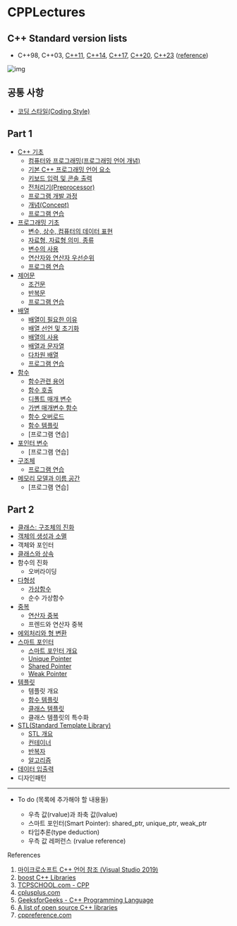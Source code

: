 
# CPPLectures

## C++ Standard version lists

* C++98, C++03, [C++11](https://en.cppreference.com/w/cpp/11), [C++14](https://en.cppreference.com/w/cpp/14), [C++17](https://en.cppreference.com/w/cpp/17), [C++20](https://en.cppreference.com/w/cpp/20), [C++23](https://en.cppreference.com/w/cpp/23) ([reference](https://en.cppreference.com/w/))

![img](./CPP_기능.png)


## 공통 사항

* [코딩 스타일(Coding Style)](./CodingStyle.md)

## Part 1

* [C++ 기초](./CppBasic)
   - [컴퓨터와 프로그래밍(프로그래밍 언어 개념)](./CppBasic/ProgrammingLanguage.md)
   - [기본 C++ 프로그래밍 언어 요소](./CppBasic/Basic.md) 
   - [키보드 입력 및 콘솔 출력](./CppBasic/InOut.md)
   - [전처리기(Preprocessor)](./CppBasic/Preprocessor.md)
   - [프로그램 개발 과정](./CppBasic/ProgramDev.md)
   - [개념(Concept)](./CppBasic/Concept.md)
   - [프로그램 연습](./CppBasic/Problems.md)
* [프로그래밍 기초](./BasicProgramming)
   - [변수, 상수, 컴퓨터의 데이터 표현](./BasicProgramming/Data_and_Variables.md)  
   - [자료형, 자료형 의미, 종류](./BasicProgramming/DataType.md)
   - [변수의 사용](./BasicProgramming/VariableUsage.md)
   - [연산자와 연산자 우선순위](./BasicProgramming/Operators.md)
   - [프로그램 연습](./BasicProgramming/Problems.md)
* [제어문](./Control)
   - [조건문](./Control/condition.md)
   - [반복문](./Control/Iteration.md)
   - [프로그램 연습](./Control/Problems.md)
* [배열](./Array)
   - [배열이 필요한 이유](./Array/whyArray.md)
   - [배열 선언 및 초기화](./Array/Declaration_Initializaion.md)
   - [배열의 사용](./Array/AccessArrayElements.md)
   - [배열과 문자열](./Array/charArray.md)
   - [다차원 배열](./Array/multiDimArray.md)
   - [프로그램 연습](./Array/Problems.md)
* [함수](./Function)
   - [함수관련 용어](./Function/Concept.md)
   - [함수 호출](./Function/functionCall.md)
   - [디폴트 매개 변수](./Function/defaultArgumentr.md)
   - [가변 매개변수 함수](./Function/variadic.md)
   - [함수 오버로드](./Function/overload.md)
   - [함수 템플릿](./Template/functionTemplate.md)
   - [프로그램 연습]
* [포인터 변수](./Pointer)
   - [프로그램 연습] 
* [구조체](./Structure)
   - [프로그램 연습](./Structure/Problems.md)
* [메모리 모델과 이름 공간](./MemoryModelAndNameSpace)
   - [프로그램 연습]


## Part 2

* [클래스: 구조체의 진화](./Class)
* [객체의 생성과 소멸](./Class/constructor_destructor.md) 
* 객체와 포인터
* [클래스와 상속](./Inheritance)
* 함수의 진화
   - 오버라이딩
* [다형성](./Polymorphism)
   - [가상함수](./Polymorphism/VirtualFunction.md)
   - 순수 가상함수
* [중복](./Overload)
   - [연산자 중복](./Overload/OperatorOverload.md)
   - 프렌드와 연산자 중복
* [에외처리와 형 변환](./Exception)
* [스마트 포인터](./SmartPonter)
   - [스마트 포인터 개요](./SmartPointer/SmartPointer.md)
   - [Unique Pointer](./SmartPointer/unique_ptr.md)
   - [Shared Pointer](./SmartPointer/shared_ptr.md)
   - [Weak Pointer](./SmartPointer/weak_ptr.md)
* [템플릿](./Template)
   - 템플릿 개요
   - [함수 템플릿](./Template/functionTemplate.md)
   - [클래스 템플릿](./Template/classTemplate.md)
   - 클래스 템플릿의 특수화
* [STL(Standard Template Library)](./STL)
   - [STL 개요](./STL/STL_Intro.md)
   - [컨테이너](./STL/Container.md)
   - [반복자](./STL/Iterator.md)
   - [알고리즘](./algorithm.md)
* [데이터 입출력](./InputOutput)
* 디자인패턴

-------------------------------
* To do (목록에 추가해야 할 내용들)

 	- 우측 값(rvalue)과 좌축 값(lvalue)
 	- 스마트 포인터(Smart Pointer): shared_ptr, unique_ptr, weak_ptr
 	- 타입추론(type deduction)
 	- 우측 값 레퍼런스 (rvalue reference)


References

1. [마이크로소프트 C++ 언어 참조 (Visual Studio 2019)](https://docs.microsoft.com/ko-kr/cpp/cpp/cpp-language-reference?view=vs-2019)
2. [boost C++ Libraries](https://www.boost.org/)
3. [TCPSCHOOL.com - CPP](http://tcpschool.com/cpp/intro)
4. [cplusplus.com](http://www.cplusplus.com/)
5. [GeeksforGeeks - C++ Programming Language](https://www.geeksforgeeks.org/c-plus-plus/)
6. [A list of open source C++ libraries](https://en.cppreference.com/w/cpp/links/libs)
7. [cppreference.com](https://en.cppreference.com/)

